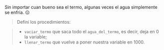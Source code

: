 Sin importar cuan bueno sea el termo, algunas veces el agua simplemente se enfría. :confounded:

> Definí los procedimientos:

> * `vaciar_termo` que saca todo el `agua_del_termo`, es decir, deja en 0 la variable;
> * `llenar_termo` que vuelve a poner nuestra variable en 1000.